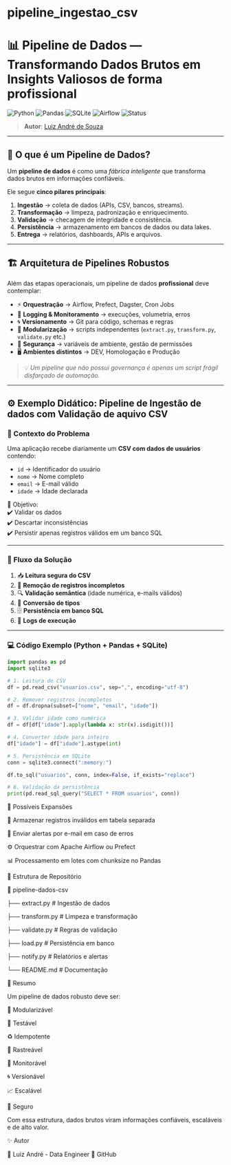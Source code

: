 # pipeline_ingestao_csv

# 📊 Pipeline de Dados — Transformando Dados Brutos em Insights Valiosos de forma profissional   

![Python](https://img.shields.io/badge/Python-3.10%2B-blue?logo=python)
![Pandas](https://img.shields.io/badge/Pandas-Data%20Processing-orange?logo=pandas)
![SQLite](https://img.shields.io/badge/SQLite-Database-lightgrey?logo=sqlite)
![Airflow](https://img.shields.io/badge/Airflow-Orchestration-red?logo=apacheairflow)
![Status](https://img.shields.io/badge/Status-Em%20Desenvolvimento-yellow)

> **Autor**: [Luiz André de Souza](https://github.com/brodyandre)  

---

## 🚀 O que é um Pipeline de Dados?

Um **pipeline de dados** é como uma *fábrica inteligente* que transforma dados brutos em informações confiáveis.  

Ele segue **cinco pilares principais**:

1. **Ingestão** → coleta de dados (APIs, CSV, bancos, streams).  
2. **Transformação** → limpeza, padronização e enriquecimento.  
3. **Validação** → checagem de integridade e consistência.  
4. **Persistência** → armazenamento em bancos de dados ou data lakes.  
5. **Entrega** → relatórios, dashboards, APIs e arquivos.  

---

## 🏗️ Arquitetura de Pipelines Robustos  

Além das etapas operacionais, um pipeline de dados **profissional** deve contemplar:  

- ⚡ **Orquestração** → Airflow, Prefect, Dagster, Cron Jobs  
- 📜 **Logging & Monitoramento** → execuções, volumetria, erros  
- 🌀 **Versionamento** → Git para código, schemas e regras  
- 🧩 **Modularização** → scripts independentes (`extract.py`, `transform.py`, `validate.py` etc.)  
- 🔐 **Segurança** → variáveis de ambiente, gestão de permissões  
- 🖥️ **Ambientes distintos** → DEV, Homologação e Produção  

> 💡 *Um pipeline que não possui governança é apenas um script frágil disfarçado de automação.*

---

## ⚙️ Exemplo Didático: Pipeline de Ingestão de dados com Validação de aquivo CSV  

### 📌 Contexto do Problema  
Uma aplicação recebe diariamente um **CSV com dados de usuários** contendo:  

- `id` → Identificador do usuário  
- `nome` → Nome completo  
- `email` → E-mail válido  
- `idade` → Idade declarada  

🎯 Objetivo:  
✔️ Validar os dados  
✔️ Descartar inconsistências  
✔️ Persistir apenas registros válidos em um banco SQL  

---

### 🔄 Fluxo da Solução  

1. 📥 **Leitura segura do CSV**  
2. 🧹 **Remoção de registros incompletos**  
3. 🔍 **Validação semântica** (idade numérica, e-mails válidos)  
4. 🔄 **Conversão de tipos**  
5. 🗄️ **Persistência em banco SQL**  
6. 📑 **Logs de execução**  

---

### 💻 Código Exemplo (Python + Pandas + SQLite)  

```python
import pandas as pd
import sqlite3

# 1. Leitura do CSV
df = pd.read_csv("usuarios.csv", sep=",", encoding="utf-8")

# 2. Remover registros incompletos
df = df.dropna(subset=["nome", "email", "idade"])

# 3. Validar idade como numérica
df = df[df["idade"].apply(lambda x: str(x).isdigit())]

# 4. Converter idade para inteiro
df["idade"] = df["idade"].astype(int)

# 5. Persistência em SQLite
conn = sqlite3.connect(":memory:")

df.to_sql("usuarios", conn, index=False, if_exists="replace")

# 6. Validação da persistência
print(pd.read_sql_query("SELECT * FROM usuarios", conn))
```

🔄 Possíveis Expansões

🚨 Armazenar registros inválidos em tabela separada

📧 Enviar alertas por e-mail em caso de erros

⚙️ Orquestrar com Apache Airflow ou Prefect

📊 Processamento em lotes com chunksize no Pandas


📂 Estrutura de Repositório

📁 pipeline-dados-csv
 
 ├── extract.py      # Ingestão de dados
 
 ├── transform.py    # Limpeza e transformação
 
 ├── validate.py     # Regras de validação
 
 ├── load.py         # Persistência em banco
 
 ├── notify.py       # Relatórios e alertas
 
 └── README.md       # Documentação


📌 Resumo

Um pipeline de dados robusto deve ser:

🔄 Modularizável

🧪 Testável

♻️ Idempotente

🧭 Rastreável

📡 Monitorável

🌀 Versionável

📈 Escalável

🔐 Seguro

Com essa estrutura, dados brutos viram informações confiáveis, escaláveis e de alto valor.

✨ Autor

👤 Luiz André - Data Engineer
📌 GitHub


